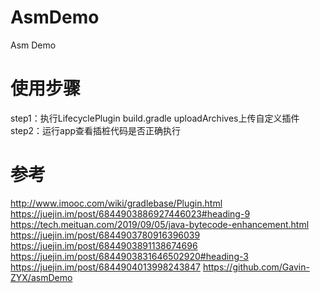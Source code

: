 # AsmDemo
Asm Demo

# 使用步骤
step1：执行LifecyclePlugin build.gradle uploadArchives上传自定义插件
step2：运行app查看插桩代码是否正确执行

# 参考
http://www.imooc.com/wiki/gradlebase/Plugin.html
https://juejin.im/post/6844903886927446023#heading-9
https://tech.meituan.com/2019/09/05/java-bytecode-enhancement.html
https://juejin.im/post/6844903780916396039
https://juejin.im/post/6844903891138674696
https://juejin.im/post/6844903831646502920#heading-3
https://juejin.im/post/6844904013998243847
https://github.com/Gavin-ZYX/asmDemo
